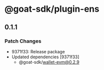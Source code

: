# @goat-sdk/plugin-ens

## 0.1.1

### Patch Changes

- 9371f33: Release package
- Updated dependencies [9371f33]
  - @goat-sdk/wallet-evm@0.2.9
